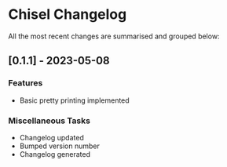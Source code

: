 # Chisel Changelog

All the most recent changes are summarised and grouped below:

## [0.1.1] - 2023-05-08

### Features

- Basic pretty printing implemented

### Miscellaneous Tasks

- Changelog updated
- Bumped version number
- Changelog generated


